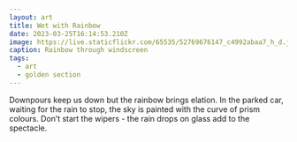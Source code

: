```yaml
---
layout: art
title: Wet with Rainbow
date: 2023-03-25T16:14:53.210Z
image: https://live.staticflickr.com/65535/52769676147_c4992abaa7_h_d.jpg
caption: Rainbow through windscreen
tags:
  - art
  - golden section
---
```

Downpours keep us down but the rainbow brings elation. In the parked car, waiting for the rain to stop, the sky is painted with the curve of prism colours. Don’t start the wipers - the rain drops on glass add to the spectacle.